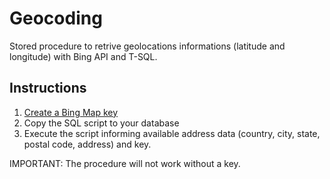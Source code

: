 # Geocoding

Stored procedure to retrive geolocations informations (latitude and longitude) with Bing API and T-SQL.

## Instructions

1. [Create a Bing Map key](https://www.microsoft.com/en-us/maps/developer-resources)
2. Copy the SQL script to your database
3. Execute the script informing available address data (country, city, state, postal code, address) and key.

IMPORTANT: The procedure will not work without a key.
 
